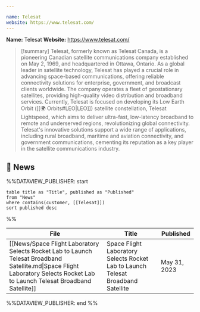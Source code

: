 ```yaml
---

name: Telesat
website: https://www.telesat.com/
---
```


**Name:** Telesat
**Website:** https://www.telesat.com/

>[!summary]
>Telesat, formerly known as Telesat Canada, is a pioneering Canadian satellite communications company established on May 2, 1969, and headquartered in Ottawa, Ontario. As a global leader in satellite technology, Telesat has played a crucial role in advancing space-based communications, offering reliable connectivity solutions for enterprise, government, and broadcast clients worldwide. The company operates a fleet of geostationary satellites, providing high-quality video distribution and broadband services. Currently, Telesat is focused on developing its Low Earth Orbit ([[🌍 Orbits#LEO|LEO]]) satellite constellation, Telesat Lightspeed, which aims to deliver ultra-fast, low-latency broadband to remote and underserved regions, revolutionizing global connectivity. Telesat's innovative solutions support a wide range of applications, including rural broadband, maritime and aviation connectivity, and government communications, cementing its reputation as a key player in the satellite communications industry.

## 📰 News
%%DATAVIEW_PUBLISHER: start
```
table title as "Title", published as "Published"
from "News"
where contains(customer, [[Telesat]])
sort published desc
```
%%

| File                                                                                                                                                                           | Title                                                                             | Published    |
| ------------------------------------------------------------------------------------------------------------------------------------------------------------------------------ | --------------------------------------------------------------------------------- | ------------ |
| [[News/Space Flight Laboratory Selects Rocket Lab to Launch Telesat Broadband Satellite.md\|Space Flight Laboratory Selects Rocket Lab to Launch Telesat Broadband Satellite]] | Space Flight Laboratory Selects Rocket Lab to Launch Telesat Broadband Satellite  | May 31, 2023 |

%%DATAVIEW_PUBLISHER: end %%